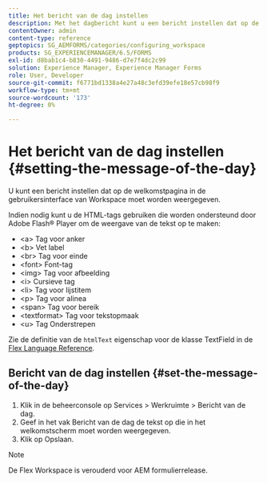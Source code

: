 ```yaml
---
title: Het bericht van de dag instellen
description: Met het dagbericht kunt u een bericht instellen dat op de welkomstpagina in de gebruikersinterface van Workspace moet worden weergegeven.
contentOwner: admin
content-type: reference
geptopics: SG_AEMFORMS/categories/configuring_workspace
products: SG_EXPERIENCEMANAGER/6.5/FORMS
exl-id: d8bab1c4-b830-4491-9486-d7e7f4dc2c99
solution: Experience Manager, Experience Manager Forms
role: User, Developer
source-git-commit: f6771bd1338a4e27a48c3efd39efe18e57cb98f9
workflow-type: tm+mt
source-wordcount: '173'
ht-degree: 0%

---
```


# Het bericht van de dag instellen {#setting-the-message-of-the-day}

U kunt een bericht instellen dat op de welkomstpagina in de gebruikersinterface van Workspace moet worden weergegeven.

Indien nodig kunt u de HTML-tags gebruiken die worden ondersteund door Adobe Flash® Player om de weergave van de tekst op te maken:

* &lt;a> Tag voor anker
* &lt;b> Vet label
* &lt;br> Tag voor einde
* &lt;font> Font-tag
* &lt;img> Tag voor afbeelding
* &lt;i> Cursieve tag
* &lt;li> Tag voor lijstitem
* &lt;p> Tag voor alinea
* &lt;span> Tag voor bereik
* &lt;textformat> Tag voor tekstopmaak
* &lt;u> Tag Onderstrepen

Zie de definitie van de `htmlText` eigenschap voor de klasse TextField in de [Flex Language Reference](https://flex.apache.org/).

## Bericht van de dag instellen {#set-the-message-of-the-day}

1. Klik in de beheerconsole op Services > Werkruimte > Bericht van de dag.
1. Geef in het vak Bericht van de dag de tekst op die in het welkomstscherm moet worden weergegeven.
1. Klik op Opslaan.

>[!NOTE]
>
>De Flex Workspace is verouderd voor AEM formulierrelease.
